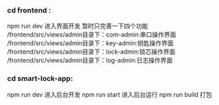 ### cd frontend :
npm run dev  进入界面开发
暂时只完善一下四个功能
/frontend/src/views/admin目录下：com-admin:串口操作界面
/frontend/src/views/admin目录下：key-admin:钥匙操作界面   
/frontend/src/views/admin目录下：lock-admin:锁芯操作界面
/frontend/src/views/admin目录下：log-admin:日志操作界面
### cd smart-lock-app: 
npm run dev  进入后台开发
npm run start  进入后台运行
npm run build  打包